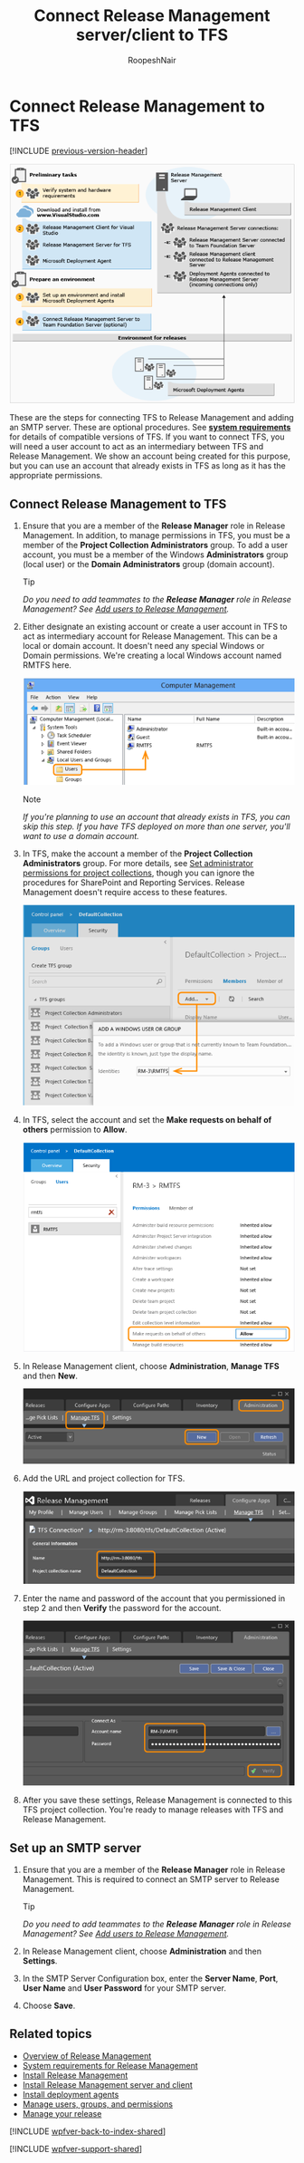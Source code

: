 ﻿---
title: Connect Release Management server/client to TFS
ms.custom: seodec18
description: Learn how you can connect Release Management to Team Foundation Server (TFS) using server and client for VS 2015 and TFS 2015
ms.assetid: CEB0875B-F42A-45F3-B743-D6C522F7E5A6
ms.prod: devops
ms.technology: devops-cicd
ms.topic: conceptual
ms.manager: mijacobs
ms.author: ronai
author: RoopeshNair
ms.date: 07/16/2018
monikerRange: '>= tfs-2013'
---

# Connect Release Management to TFS

[!INCLUDE [previous-version-header](../../_shared/previous-version-header.md)]

![Installing Release Management on TFS](_img/connect-tfs-01.png)

These are the steps for connecting TFS to Release Management and adding an 
SMTP server. These are optional procedures. See 
**[system requirements](system-requirements.md)** 
for details of compatible versions of TFS. If you want to connect TFS, you 
will need a user account to act as an intermediary between TFS and Release
 Management. We show an account being created for this purpose, but you can 
use an account that already exists in TFS as long as it has the appropriate 
permissions.

## Connect Release Management to TFS
 
1. Ensure that you are a member of the **Release Manager** role in Release 
   Management. In addition, to manage permissions in TFS, you must be a member 
   of the **Project Collection Administrators** group. To add a user account, 
   you must be a member of the Windows **Administrators** group (local user) 
   or the **Domain Administrators** group (domain account).

    > [!TIP]
    > _Do you need to add teammates to the **Release Manager** role 
    > in Release Management? See [Add users to Release Management](../add-users-and-groups.md)._

1. Either designate an existing account or create a user account in TFS 
   to act as intermediary account for Release Management. This can be a local 
   or domain account. It doesn't need any special Windows or Domain permissions.
   We're creating a local Windows account named RMTFS here.

   ![Selecting an intermediary account for TFS](_img/connect-tfs-02.png)

    > [!NOTE]
    > _If you're planning to use an account that already exists in 
    > TFS, you can skip this step. If you have TFS deployed on more than one 
    > server, you'll want to use a domain account._

1. In TFS, make the account a member of the **Project Collection 
   Administrators** group. For more details, see
   [Set administrator permissions for project collections](../../../../../organizations/security/set-project-collection-level-permissions.md),
   though you can ignore the procedures for SharePoint and Reporting Services.
   Release Management doesn't require access to these features.

   ![Adding the account to the Project Collection Administrators group](_img/connect-tfs-03.png)

1. In TFS, select the account and set the **Make requests on behalf of 
   others** permission to **Allow**.

   ![Allowing requests on behalf of others](_img/connect-tfs-04.png)

1. In Release Management client, choose **Administration**, **Manage TFS**
   and then **New**.

   ![Opening the TFS management page in Release Management client](_img/connect-tfs-05.png)

1. Add the URL and project collection for TFS.

   ![Setting the TFS configuration values in Release Management client](_img/connect-tfs-06.png)

1. Enter the name and password of the account that you permissioned in step 2
   and then **Verify** the password for the account.

   ![Setting the connection identity in Release Management client](_img/connect-tfs-07.png)

1. After you save these settings, Release Management is connected to this 
   TFS project collection. You're ready to manage releases with TFS and 
   Release Management.

## Set up an SMTP server
 
1. Ensure that you are a member of the **Release Manager** role in Release 
   Management. This is required to connect an SMTP server to Release Management.

    > [!TIP]
    > _Do you need to add teammates to the **Release Manager** role 
   in Release Management? See [Add users to Release Management](../add-users-and-groups.md)._

1. In Release Management client, choose **Administration** and then **Settings**.

1. In the SMTP Server Configuration box, enter the **Server Name**, **Port**,
   **User Name** and **User Password** for your SMTP server.

1. Choose **Save**.

## Related topics

* [Overview of Release Management](../release-management-overview.md)
* [System requirements for Release Management](system-requirements.md)
* [Install Release Management](../install-release-management.md)
* [Install Release Management server and client](install-server-and-client.md)
* [Install deployment agents](install-deployment-agent.md)
* [Manage users, groups, and permissions](../add-users-and-groups.md)
* [Manage your release](../manage-your-release.md) 
  
[!INCLUDE [wpfver-back-to-index-shared](../../_shared/wpfver-back-to-index-shared.md)]
 
[!INCLUDE [wpfver-support-shared](../../_shared/wpfver-support-shared.md)]
